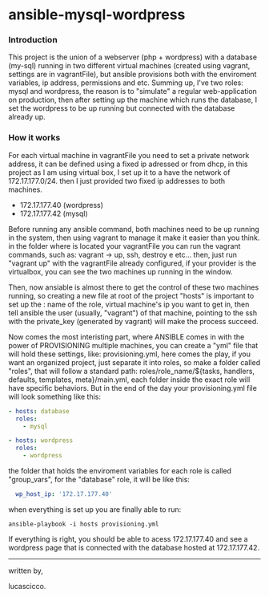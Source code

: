 # ansible-mysql-wordpress

### Introduction

This project is the union of a webserver (php + wordpress) with a database (my-sql) running in two different virtual machines (created using vagrant, settings are in vagrantFile), but
ansible provisions both with the enviroment variables, ip address, permissions and etc. Summing up, I've two roles: mysql and wordpress, the reason is to "simulate"
a regular web-application on production, then after setting up the machine which runs the database, I set the wordpress to be up running but connected with the database already up.

### How it works

For each virtual machine in vagrantFile you need to set a private network address, it can
be defined using a fixed ip adressed or from dhcp, in this project as I am using virtual box, 
I set up it to a have the network of 172.17.177.0/24. then I just provided two fixed ip addresses to both machines.
 - 172.17.177.40 (wordpress)
 - 172.17.177.42 (mysql)
 
Before running any ansible command, both machines need to be up running in the system, then using vagrant to manage it make it easier than you think. 
in the folder where is located your vagrantFile you can run the vagrant commands, such as: vagrant -> up, ssh, destroy e etc... then, just run "vagrant up" with the
vagrantFile already configured, if your provider is the virtualbox, you can see the two machines up running in the window.

Then, now ansiable is almost there to get the control of these two machines running, so creating a new file at root of the project "hosts" is important to set up the
: name of the role, virtual machine's ip you want to get in, then tell ansible the user (usually, "vagrant") of that machine, pointing to the ssh with the private_key (generated by vagrant) will make the process succeed.

Now comes the most interisting part, where ANSIBLE comes in with the power of PROVISIONING multiple machines, you can create a "yml" file that will hold these settings, like: 
provisioning.yml, here comes the play, if you want an organized project, just separate it into roles, so make a folder called "roles", that will follow a standard path:
roles/role_name/${tasks, handlers, defaults, templates, meta}/main.yml, each folder inside the exact role will have specific behaviors. But in the end of the day your provisioning.yml file 
will look something like this:

``` yaml
- hosts: database
  roles:
    - mysql

- hosts: wordpress
  roles:
    - wordpress
```

the folder that holds the enviroment variables for each role is called "group_vars", for the "database" role, it will be like this:

``` yaml
  wp_host_ip: '172.17.177.40'

```

when everything is set up you are finally able to run:

`ansible-playbook -i hosts provisioning.yml`

If everything is right, you should be able to acess 172.17.177.40 and see a wordpress page that is connected with the database hosted at 172.17.177.42.

<hr />

written by,

lucascicco.

